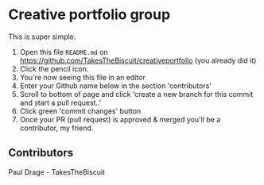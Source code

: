 # Creative portfolio group

This is super simple.

1. Open this file `README.md` on https://github.com/TakesTheBiscuit/creativeportfolio (you already did it)
2. Click the pencil icon.
3. You're now seeing this file in an editor
4. Enter your Github name below in the section 'contributors'
5. Scroll to bottom of page and click 'create a new branch for this commit and start a pull request..'
6. Click green 'commit changes' button
7. Once your PR (pull request) is approved & merged you'll be a contributor, my friend.

## Contributors

Paul Drage - TakesTheBiscuit
